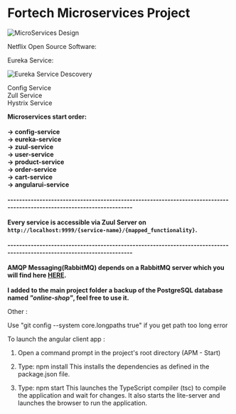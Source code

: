 # Fortech Microservices Project





![MicroServices Design](http://i.imgur.com/xmjojbY.png)


Netflix Open Source Software:

Eureka Service:

![Eureka Service Descovery](http://i.imgur.com/tzN0TVw.jpg)

Config Service
<br>
Zull Service
<br>
Hystrix Service
<br>



**Microservices start order:<br><br>
    -> config-service<br>
    -> eureka-service<br>
    -> zuul-service<br>
    -> user-service<br>
    -> product-service<br>
    -> order-service<br>
    -> cart-service<br>
    -> angularui-service<br><br>
    -----------------------------------------------------------------------------------------------------------------------<br><br>
Every service is accessible via Zuul Server on `http://localhost:9999/{service-name}/{mapped_functionality}`.<br><br>
    -----------------------------------------------------------------------------------------------------------------------<br><br>
AMQP Messaging(RabbitMQ) depends on a RabbitMQ server which you will find here [HERE](https://www.rabbitmq.com).
<br><br>
I added to the main project folder a backup of the PostgreSQL database named _"online-shop"_, feel free to use it.**



Other : 

Use "git config --system core.longpaths true" if you get path too long error


To launch the angular client app : 

1) Open a command prompt in the project's root directory (APM - Start)

2) Type: npm install This installs the dependencies as defined in the package.json file.

3) Type: npm start This launches the TypeScript compiler (tsc) to compile the application and wait for changes. It also starts the lite-server and launches the browser to run the application.
